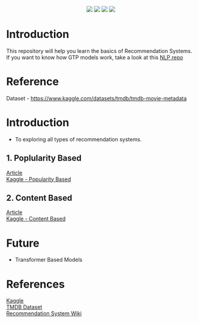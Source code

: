 

<p align="center"> 
 
  <img src="https://img.shields.io/badge/-Python-000?&logo=Python">
  <img src="https://img.shields.io/badge/Keras-%23D00000.svg?style=for-plastic&logo=Keras&logoColor=white">
<img src="https://img.shields.io/badge/TensorFlow-%23FF6F00.svg?style=for-plastic&logo=TensorFlow&logoColor=white">
<img src="https://img.shields.io/badge/Kaggle-035a7d?style=for-plastic&logo=kaggle&logoColor=white">
</p>

#

# Introduction

This repository will help you learn the basics of Recommendation Systems. 
If you want to know how GTP models work, take a look at this [NLP repo](https://github.com/rvbug/NLP)  


# Reference

Dataset - https://www.kaggle.com/datasets/tmdb/tmdb-movie-metadata


# Introduction
- To exploring all types of recommendation systems.  



## 1. Poplularity Based
 
[Article](https://rvbug.hashnode.dev/recommendation-systems-part-i)    
[Kaggle - Popularity Based ](https://kaggle.com/rvbugged/popularity-based) 


## 2. Content Based

[Article](https://rvbug.hashnode.dev/recommendation-systems-part-i)      
[Kaggle - Content Based](https://kaggle.com/rvbugged/content-based)   



# Future
- Transformer Based Models



# References
[Kaggle](https://www.kaggle.com/)  
[TMDB Dataset](https://www.kaggle.com/datasets/tmdb/tmdb-movie-metadata)  
[Recommendation System Wiki](https://en.wikipedia.org/wiki/Recommender_system)  
 
